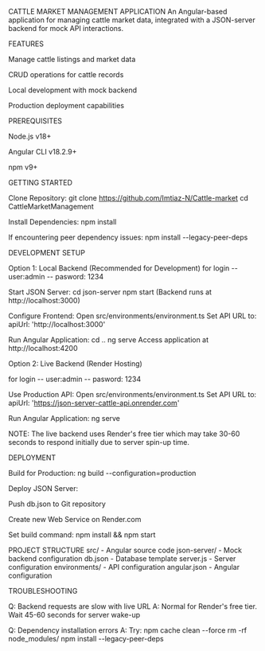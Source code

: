 CATTLE MARKET MANAGEMENT APPLICATION
An Angular-based application for managing cattle market data, integrated with a JSON-server backend for mock API interactions.

FEATURES

Manage cattle listings and market data

CRUD operations for cattle records

Local development with mock backend

Production deployment capabilities

PREREQUISITES

Node.js v18+

Angular CLI v18.2.9+

npm v9+

GETTING STARTED

Clone Repository:
git clone https://github.com/Imtiaz-N/Cattle-market
cd CattleMarketManagement

Install Dependencies:
npm install

If encountering peer dependency issues:
npm install --legacy-peer-deps

DEVELOPMENT SETUP

Option 1: Local Backend (Recommended for Development)
for login -- user:admin
-- pasword: 1234

Start JSON Server:
cd json-server
npm start
(Backend runs at http://localhost:3000)

Configure Frontend:
Open src/environments/environment.ts
Set API URL to:
apiUrl: 'http://localhost:3000'

Run Angular Application:
cd ..
ng serve
Access application at http://localhost:4200

Option 2: Live Backend (Render Hosting)

for login -- user:admin
-- pasword: 1234

Use Production API:
Open src/environments/environment.ts
Set API URL to:
apiUrl: 'https://json-server-cattle-api.onrender.com'

Run Angular Application:
ng serve

NOTE: The live backend uses Render's free tier which may take 30-60 seconds to respond initially due to server spin-up time.

DEPLOYMENT

Build for Production:
ng build --configuration=production

Deploy JSON Server:

Push db.json to Git repository

Create new Web Service on Render.com

Set build command: npm install && npm start

PROJECT STRUCTURE
src/ - Angular source code
json-server/ - Mock backend configuration
db.json - Database template
server.js - Server configuration
environments/ - API configuration
angular.json - Angular configuration

TROUBLESHOOTING

Q: Backend requests are slow with live URL
A: Normal for Render's free tier. Wait 45-60 seconds for server wake-up

Q: Dependency installation errors
A: Try:
npm cache clean --force
rm -rf node_modules/
npm install --legacy-peer-deps
